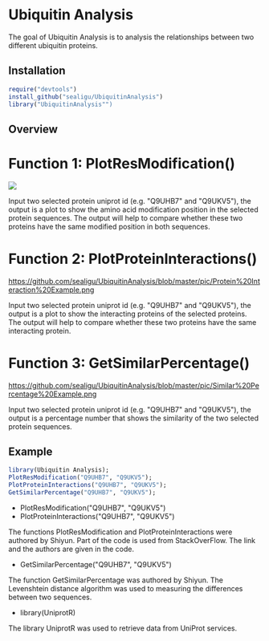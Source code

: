 
# Ubiquitin Analysis

The goal of Ubiquitin Analysis is to analysis the relationships between two different ubiquitin proteins.

## Installation

``` r
require("devtools")
install_github("sealigu/UbiquitinAnalysis")
library("UbiquitinAnalysis"")
```

## Overview

# Function 1: PlotResModification()
![](./pic/)

Input two selected protein uniprot id (e.g. "Q9UHB7" and "Q9UKV5"), the output is a plot to show the amino acid modification position in the selected protein sequences. The output will help to compare whether these two proteins have the same modified position in both sequences.

# Function 2: PlotProteinInteractions()
https://github.com/sealigu/UbiquitinAnalysis/blob/master/pic/Protein%20Interaction%20Example.png

Input two selected protein uniprot id (e.g. "Q9UHB7" and "Q9UKV5"), the output is a plot to show the interacting proteins of the selected proteins. The output will help to compare whether these two proteins have the same interacting protein.

# Function 3: GetSimilarPercentage()
https://github.com/sealigu/UbiquitinAnalysis/blob/master/pic/Similar%20Percentage%20Example.png

Input two selected protein uniprot id (e.g. "Q9UHB7" and "Q9UKV5"), the output is a percentage number that shows the similarity of the two selected protein sequences.


## Example
``` r
library(Ubiquitin Analysis);
PlotResModification("Q9UHB7", "Q9UKV5");
PlotProteinInteractions("Q9UHB7", "Q9UKV5");
GetSimilarPercentage("Q9UHB7", "Q9UKV5");
```
- PlotResModification("Q9UHB7", "Q9UKV5")
- PlotProteinInteractions("Q9UHB7", "Q9UKV5")

The functions PlotResModification and PlotProteinInteractions were authored by Shiyun. Part of the code is used from StackOverFlow. The link and the authors are given in the code.

- GetSimilarPercentage("Q9UHB7", "Q9UKV5")

The function GetSimilarPercentage was authored by Shiyun. The Levenshtein distance algorithm was used to measuring the differences between two sequences.

- library(UniprotR)

The library UniprotR was used to retrieve data from UniProt services.
